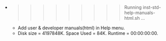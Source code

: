 * >>>>>>>>> Running inst-std-help-manuals-html.sh ...
  * Add user & developer manuals(html) in Help menu.
  * Disk size = 4197848K. Space Used = 84K. Runtime = 00:00:00:00.
